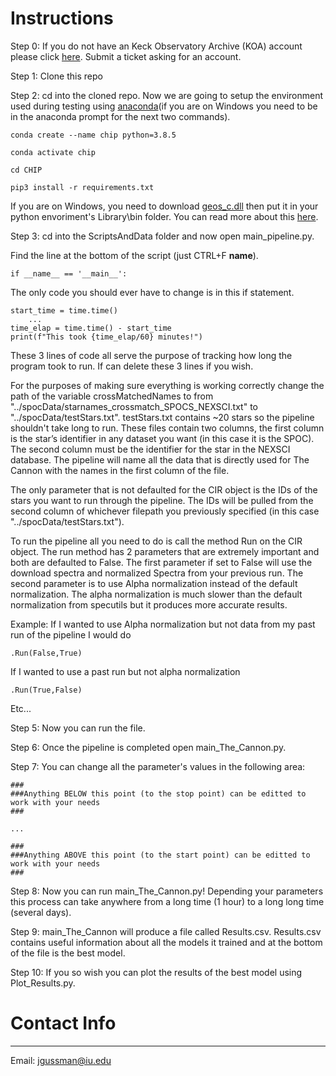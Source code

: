 # Instructions 

Step 0: If you do not have an Keck Observatory Archive (KOA) account please click
[here](https://koa.ipac.caltech.edu/cgi-bin/Helpdesk/nph-genTicketForm?projname=KOA). Submit a ticket asking for an account. 

Step 1: Clone this repo 

Step 2: cd into the cloned repo. Now we are going to setup the environment used during testing using [anaconda](https://www.anaconda.com)(if you are on Windows you need to be in the anaconda prompt for the next two commands).


```conda create --name chip python=3.8.5```

```conda activate chip``` 

```cd CHIP```

```pip3 install -r requirements.txt```



If you are on Windows, you need to download [geos_c.dll](https://www.dll-files.com/geos_c.dll.html) then put it in your python envoriment's Library\bin folder. You can read more about this [here](https://github.com/Toblerity/Shapely/pull/1108).

Step 3: cd into the ScriptsAndData folder and now open main_pipeline.py.  

Find the line at the bottom of the script (just CTRL+F __name__). 

```
if __name__ == '__main__':
```
The only code you should ever have to change is in this if statement. 

```{python} 
start_time = time.time()
    ...
time_elap = time.time() - start_time 
print(f"This took {time_elap/60} minutes!")
```

These 3 lines of code all serve the purpose of tracking how long the program took to run. If can delete these 3 lines if you wish. 

For the purposes of making sure everything is working correctly change the path of the variable crossMatchedNames to from "../spocData/starnames_crossmatch_SPOCS_NEXSCI.txt" to "../spocData/testStars.txt". testStars.txt contains ~20 stars so the pipeline shouldn't take long to run. These files contain two columns, the first column is the star’s identifier in any dataset you want (in this case it is the SPOC). The second column must be the identifier for the star in the NEXSCI database. The pipeline will name all the data that is directly used for The Cannon with the names in the first column of the file. 

The only parameter that is not defaulted for the CIR object is the IDs of the stars you want to run through the pipeline. The IDs will be pulled from the second column of whichever filepath you previously specified (in this case "../spocData/testStars.txt").  

To run the pipeline all you need to do is call the method Run on the CIR object. The run method has 2 parameters that are extremely important and both are defaulted to False. The first parameter if set to False will use the download spectra and normalized Spectra from your previous run. The second parameter is to use Alpha normalization instead of the default normalization. The alpha normalization is much slower than the default normalization from specutils but it produces more accurate results. 

Example: If I wanted to use Alpha normalization but not data from my past run of the pipeline I would do 
```{python} 
.Run(False,True)
```

If I wanted to use a past run but not alpha normalization 

```{python} 
.Run(True,False)
```
Etc...

Step 5: Now you can run the file. 

Step 6: Once the pipeline is completed open main_The_Cannon.py. 

Step 7: You can change all the parameter's values in the following area:  
```{python} 
###
###Anything BELOW this point (to the stop point) can be editted to work with your needs
###

...

###
###Anything ABOVE this point (to the start point) can be editted to work with your needs
###
```

Step 8: Now you can run main_The_Cannon.py! Depending your parameters this process can take anywhere from a long time (1 hour) to a long long time (several days). 

Step 9: main_The_Cannon will produce a file called Results.csv. Results.csv contains useful information about all the models it trained and at the bottom of the file is the best model. 

Step 10: If you so wish you can plot the results of the best model using Plot_Results.py. 


# Contact Info
--- 

Email: jgussman@iu.edu 
